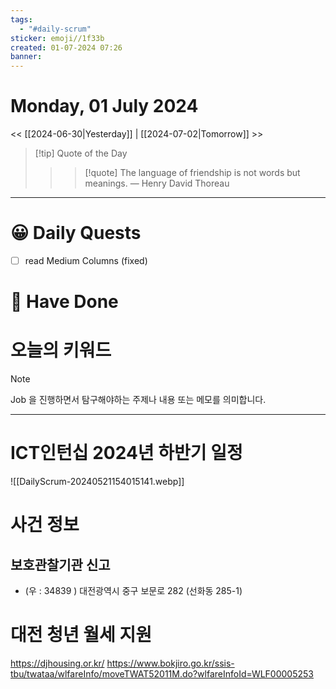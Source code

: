 ```yaml
---
tags:
  - "#daily-scrum"
sticker: emoji//1f33b
created: 01-07-2024 07:26
banner:
---
```

# Monday, 01 July 2024
<< [[2024-06-30|Yesterday]] | [[2024-07-02|Tomorrow]] >>

> [!tip] Quote of the Day  
> > > [!quote] The language of friendship is not words but meanings.
> — Henry David Thoreau

---

#  😀 Daily Quests
- [ ] read Medium Columns (fixed)


# 🙂 Have Done



# 오늘의 키워드

> [!NOTE]
> Job 을 진행하면서 탐구해야하는 주제나 내용 또는 메모를 의미합니다.


---
# ICT인턴십 2024년 하반기 일정
![[DailyScrum-20240521154015141.webp]]

# 사건 정보

## 보호관찰기관 신고
- (우 : 34839 ) 대전광역시 중구 보문로 282 (선화동 285-1)


# 대전 청년 월세 지원
https://djhousing.or.kr/
https://www.bokjiro.go.kr/ssis-tbu/twataa/wlfareInfo/moveTWAT52011M.do?wlfareInfoId=WLF00005253